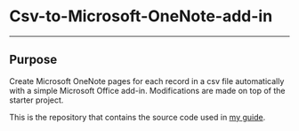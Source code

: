 # Csv-to-Microsoft-OneNote-add-in
---

## Purpose
Create Microsoft OneNote pages for each record in a csv file automatically with a simple Microsoft Office add-in. Modifications are made on top of the starter project.

This is the repository that contains the source code used in [my guide](https://harrytleung.com/creating_a_OneNote_add-in/).
